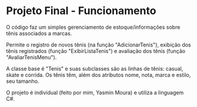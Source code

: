 # Projeto Final - Funcionamento

O código faz um simples gerenciamento de estoque/informações sobre tênis associados a marcas. 

Permite o registro de novos tênis (na função "AdicionarTenis"), exibição dos tênis registrados (função "ExibirListaTenis") e avaliação dos tênis (função "AvaliarTenisMenu"). 

A classe base é "Tenis" e suas subclasses são as linhas de tênis: casual, skate e corrida. Os tênis têm, além dos atributos nome, nota, marca e estilo, seu tamanho. 

O projeto é individual (feito por mim, Yasmin Moura) e utiliza a linguagem C#.